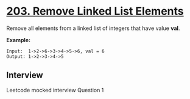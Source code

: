 # [203. Remove Linked List Elements](https://leetcode.com/problems/remove-linked-list-elements/)

Remove all elements from a linked list of integers that have value **val**.

**Example:**
```
Input:  1->2->6->3->4->5->6, val = 6
Output: 1->2->3->4->5
```

## Interview
Leetcode mocked interview Question 1